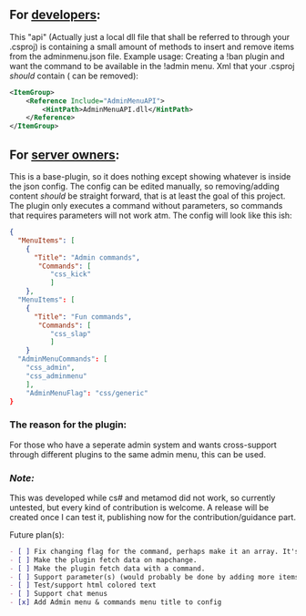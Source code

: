 ## For [developers](https://github.com/WidovV/Plugin-AdminMenu/tree/main/AdminMenuAPI):
This "api" (Actually just a local dll file that shall be referred to through your .csproj) is containing a small amount of methods to insert and remove items from the adminmenu.json file.
Example usage:
Creating a !ban plugin and want the command to be available in the !admin menu.
Xml that your .csproj *should* contain (<itemgroup> can be removed):
```xml
<ItemGroup>
    <Reference Include="AdminMenuAPI">
        <HintPath>AdminMenuAPI.dll</HintPath>
    </Reference>
</ItemGroup>
```

## For [server owners](https://github.com/WidovV/Plugin-AdminMenu):
This is a base-plugin, so it does nothing except showing whatever is inside the json config.
The config can be edited manually, so removing/adding content *should* be straight forward, that is at least the goal of this project.
The plugin only executes a command without parameters, so commands that requires parameters will not work atm.
The config will look like this ish:
```json
{
  "MenuItems": [
    {
      "Title": "Admin commands",
       "Commands": [
          "css_kick"
          ]
    },
  "MenuItems": [
    {
      "Title": "Fun commands",
       "Commands": [
          "css_slap"
          ]
    }
  "AdminMenuCommands": [
    "css_admin",
    "css_adminmenu"
    ],
    "AdminMenuFlag": "css/generic"
}
```
### The reason for the plugin:
For those who have a seperate admin system and wants cross-support through different plugins to the same admin menu, this can be used.

### *Note:*
This was developed while cs# and metamod did not work, so currently untested, but every kind of contribution is welcome.
A release will be created once I can test it, publishing now for the contribution/guidance part.

Future plan(s):
```markdown
- [ ] Fix changing flag for the command, perhaps make it an array. It's currently hardcoded but still has the option in the config.
- [ ] Make the plugin fetch data on mapchange.
- [ ] Make the plugin fetch data with a command.
- [ ] Support parameter(s) (would probably be done by adding more items to the config)
- [ ] Test/support html colored text
- [ ] Support chat menus
- [x] Add Admin menu & commands menu title to config 
```
